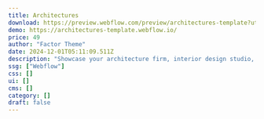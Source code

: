 ```yaml
---
title: Architectures
download: https://preview.webflow.com/preview/architectures-template?utm_medium=preview_link&utm_source=designer&utm_content=architectures-template&preview=975309bbb7c9d414aa28620c29d3ffef&locale=en&workflow=preview
demo: https://architectures-template.webflow.io/
price: 49
author: "Factor Theme"
date: 2024-12-01T05:11:09.511Z
description: "Showcase your architecture firm, interior design studio, or landscape architecture services with our sleek one-page/landing page Webflow template. Featuring a modern, responsive design, it’s perfect for architects, designers, and builders."
ssg: ["Webflow"]
css: []
ui: []
cms: []
category: []
draft: false
---
```

